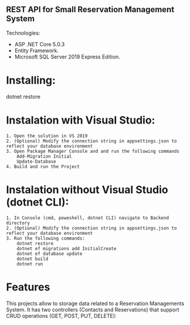 ## REST API for Small Reservation Management System


Technologies: 
  - ASP .NET Core 5.0.3
  - Entity Framework. 
  - Microsoft SQL Server 2019 Express Edition.  

# Installing:
  dotnet restore

# Instalation with Visual Studio: 
    1. Open the solution in VS 2019
    2. (Optional) Modify the connection string in appsettings.json to reflect your database environment
    3. Open Package Manager Console and and run the following commands
        Add-Migration Initial
        Update-Database
    4. Build and run the Project

# Instalation without Visual Studio (dotnet CLI):
    1. In Console (cmd, poweshell, dotnet CLI) navigate to Backend directory
    2. (Optional) Modify the connection string in appsettings.json to reflect your database environment
    3. Run the following commands:
        dotnet restore
        dotnet ef migrations add InitialCreate
        dotnet ef database update
        dotnet build
        dotnet run
        
# Features
  This projects allow to storage data related to a Reservation Managements System. 
  It has two controllers (Contacts and Reservations) that support CRUD operations (GET, POST, PUT, DELETE):
